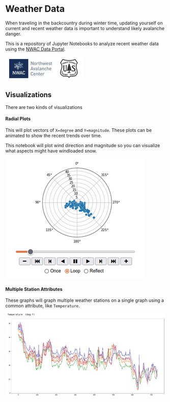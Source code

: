 # Weather Data
When traveling in the backcountry during winter time, updating yourself on current and recent weather data is important to understand likely avalanche danger.

This is a repository of Jupyter Notebooks to analyze recent weather data using the [NWAC Data Portal](https://nwac.us/data-portal/).

![NWAC](NWAC.png)

## Visualizations
There are two kinds of visualizations

#### Radial Plots
This will plot vectors of `X=degree` and `Y=magnitude`. These plots can be animated to show the recent trends over time.

This notebook will plot wind direction and magnitude so you can visualize what aspects might have windloaded snow.

![RadialGraph](radial_graph.png)

#### Multiple Station Attributes
These graphs will graph multiple weather stations on a single graph using a common attribute, like `Temperature`.

![Temperature](temperature.png)
